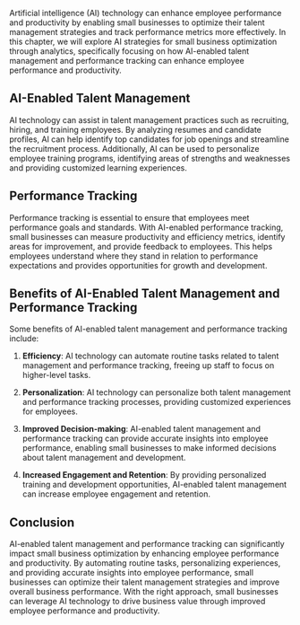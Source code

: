 

Artificial intelligence (AI) technology can enhance employee performance and productivity by enabling small businesses to optimize their talent management strategies and track performance metrics more effectively. In this chapter, we will explore AI strategies for small business optimization through analytics, specifically focusing on how AI-enabled talent management and performance tracking can enhance employee performance and productivity.

AI-Enabled Talent Management
----------------------------

AI technology can assist in talent management practices such as recruiting, hiring, and training employees. By analyzing resumes and candidate profiles, AI can help identify top candidates for job openings and streamline the recruitment process. Additionally, AI can be used to personalize employee training programs, identifying areas of strengths and weaknesses and providing customized learning experiences.

Performance Tracking
--------------------

Performance tracking is essential to ensure that employees meet performance goals and standards. With AI-enabled performance tracking, small businesses can measure productivity and efficiency metrics, identify areas for improvement, and provide feedback to employees. This helps employees understand where they stand in relation to performance expectations and provides opportunities for growth and development.

Benefits of AI-Enabled Talent Management and Performance Tracking
-----------------------------------------------------------------

Some benefits of AI-enabled talent management and performance tracking include:

1. **Efficiency**: AI technology can automate routine tasks related to talent management and performance tracking, freeing up staff to focus on higher-level tasks.

2. **Personalization**: AI technology can personalize both talent management and performance tracking processes, providing customized experiences for employees.

3. **Improved Decision-making**: AI-enabled talent management and performance tracking can provide accurate insights into employee performance, enabling small businesses to make informed decisions about talent management and development.

4. **Increased Engagement and Retention**: By providing personalized training and development opportunities, AI-enabled talent management can increase employee engagement and retention.

Conclusion
----------

AI-enabled talent management and performance tracking can significantly impact small business optimization by enhancing employee performance and productivity. By automating routine tasks, personalizing experiences, and providing accurate insights into employee performance, small businesses can optimize their talent management strategies and improve overall business performance. With the right approach, small businesses can leverage AI technology to drive business value through improved employee performance and productivity.
